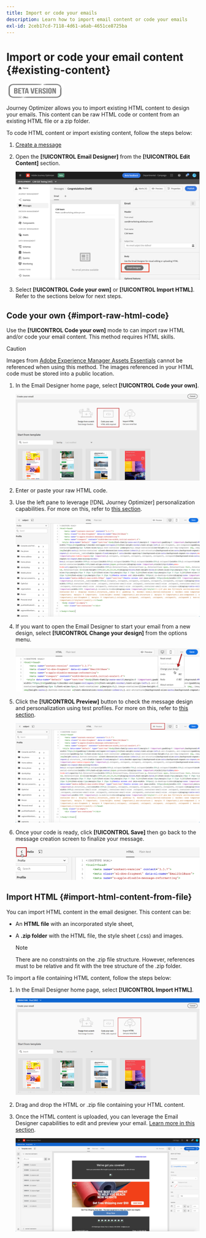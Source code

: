 ```yaml
---
title: Import or code your emails
description: Learn how to import email content or code your emails
exl-id: 2ceb17cd-7118-4d61-a6ab-4651ce8725ba
---
```

# Import or code your email content {#existing-content}

![](assets/do-not-localize/badge.png)

Journey Optimizer allows you to import existing HTML content to design your emails. This content can be raw HTML code or content from an existing HTML file or a zip folder.

To code HTML content or import existing content, follow the steps below:

1. [Create a message](create-message.md)

1. Open the **[!UICONTROL Email Designer]** from the **[!UICONTROL Edit Content]** section.

    ![](assets/import-html_1.png)

1. Select **[!UICONTROL Code your own]** or **[!UICONTROL Import HTML]**. Refer to the sections below for next steps.

## Code your own {#import-raw-html-code}

Use the **[!UICONTROL Code your own]** mode to can import raw HTML and/or code your email content. This method requires HTML skills.

>[!CAUTION]
>
> Images from [Adobe Experience Manager Assets Essentials](assets-essentials.md) cannot be referenced when using this method. The images referenced in your HTML code must be stored into a public location. 

1. In the Email Designer home page, select **[!UICONTROL Code your own]**.

    ![](assets/code-your-own.png)

1. Enter or paste your raw HTML code. 

1. Use the left pane to leverage [!DNL Journey Optimizer] personalization capabilities. For more on this, refer to [this section](personalization/personalize.md).

    ![](assets/code-editor.png)

1. If you want to open the Email Designer to start your email from a new design, select **[!UICONTROL Change your design]** from the options menu.
    
    ![](assets/code-editor-change-design.png)

1. Click the **[!UICONTROL Preview]** button to check the message design and personalization using test profiles. For more on this, refer to [this section](preview.md).

    ![](assets/code-editor-preview.png)

1. Once your code is ready, click **[!UICONTROL Save]** then go back to the message creation screen to finalize your message.

    ![](assets/code-editor-save.png)


## Import HTML {#import-html-content-from-file}

You can import HTML content in the email designer. This content can be:

* An **HTML file** with an incorporated style sheet,
* A **.zip folder** with the HTML file, the style sheet (.css) and images.

    >[!NOTE]
    >
    >There are no constraints on the .zip file structure. However, references must to be relative and fit with the tree structure of the .zip folder.

To import a file containing HTML content, follow the steps below:

1. In the Email Designer home page, select **[!UICONTROL Import HTML]**.

    ![](assets/import-html_2.png)

1. Drag and drop the HTML or .zip file containing your HTML content.

1. Once the HTML content is uploaded, you can leverage the Email Designer capabilities to edit and preview your email. [Learn more in this section](create-email-content.md).

    ![](assets/html-imported.png)
